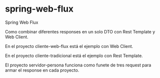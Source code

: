 # spring-web-flux
Spring Web Flux

Como combinar diferentes responses en un solo DTO con Rest Template y Web Client.

En el proyecto cliente-web-flux está el ejemplo con Web Client. 

En el proyecto cliente-tradicional está el ejemplo con Rest Template.

El proyecto servidor-persona funciona como funete de tres request para armar el response en cada proyecto.
